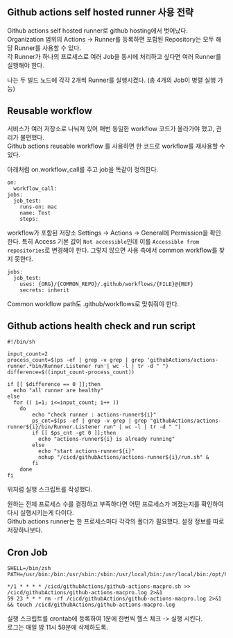## Github actions self hosted runner 사용 전략

Github actions self hosted runner로 github hosting에서 벗어났다.     
Organization 범위의 Actions -> Runner를 등록하면 포함된 Repository는 모두 해당 Runner를 사용할 수 있다.   
각 Runner가 하나의 프로세스로 여러 Job을 동시에 처리하고 싶다면 여러 Runner를 실행해야 한다.   

나는 두 빌드 노드에 각각 2개씩 Runner를 실행시켰다. (총 4개의 Job이 병렬 실행 가능)

## Reusable workflow
서비스가 여러 저장소로 나눠져 있어 매번 동일한 workflow 코드가 올라가야 했고, 관리가 불편했다.     
Github actions reusable workflow 를 사용하면 한 코드로 workflow를 재사용할 수 있다.

아래처럼 on.workflow_call를 주고 job을 똑같이 정의한다. 
```
on:
  workflow_call:
jobs:
  job_test:
    runs-on: mac
    name: Test
    steps:
```

workflow가 포함된 저장소 Settings -> Actions -> General에 Permission을 확인한다. 특히 Access 기본 값이 `Not accessible`인데 이를 `Accessible from repositories`로 변경해야 한다.
그렇지 않으면 사용 측에서 common workflow를 찾지 못한다.

```
jobs:
  job_test:
    uses: {ORG}/{COMMON_REPO}/.github/workflows/{FILE}@{REF}
    secrets: inherit
```

Common workflow path도 .github/workflows로 맞춰줘야 한다.


## Github actions health check and run script 


```
#!/bin/sh

input_count=2
process_count=$(ps -ef | grep -v grep | grep 'githubActions/actions-runner.*bin/Runner.Listener run'| wc -l | tr -d " ")
difference=$((input_count-process_count))

if [[ $difference == 0 ]];then
  echo "all runner are healthy"
else
  for (( i=1; i<=input_count; i++ ))
    do
        echo "check runner : actions-runner${i}"
        ps_cnt=$(ps -ef | grep -v grep | grep "githubActions/actions-runner${i}/bin/Runner.Listener run" | wc -l | tr -d " ")
        if [[ $ps_cnt -gt 0 ]];then
          echo "actions-runner${i} is already running"
        else
          echo "start actions-runner${i}"
          nohup "/cicd/githubActions/actions-runner${i}/run.sh" &
        fi
    done
fi
```
위처럼 실행 스크립트를 작성했다.   

원하는 전체 프로세스 수를 결정하고 부족하다면 어떤 프로세스가 꺼졌는지를 확인하여 다시 실행시키는게 다이다.    
Github actions runner는 한 프로세스마다 각각의 폴더가 필요했다. 설정 정보를 따로 저장하나보다.

## Cron Job

```
SHELL=/bin/zsh
PATH=/usr/bin:/bin:/usr/sbin:/sbin:/usr/local/bin:/usr/local/bin:/opt/homebrew/bin:/opt/homebrew/sbin:/usr/local/bin:/usr/bin:/bin:/usr/sbin:/sbin

*/1 * * * * /cicd/githubActions/github-actions-macpro.sh >> /cicd/githubActions/github-actions-macpro.log 2>&1
59 23 * * * rm -rf /cicd/githubActions/github-actions-macpro.log 2>&1 && touch /cicd/githubActions/github-actions-macpro.log 
```

실행 스크립트를 crontab에 등록하여 1분에 한번씩 헬스 체크 -> 실행 시킨다.    
로그는 매일 밤 11시 59분에 삭제하도록.
